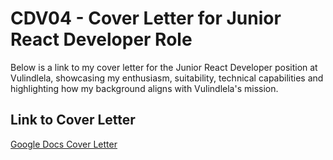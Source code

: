 # CDV04 - Cover Letter for Junior React Developer Role

Below is a link to my cover letter for the Junior React Developer position at Vulindlela, showcasing my enthusiasm, suitability, technical capabilities and highlighting how my background aligns with Vulindlela's mission. 

## Link to Cover Letter
[Google Docs Cover Letter](https://docs.google.com/document/d/1gsU5A61JbU9C3oXwhrTnly7agNTfqE8WcN6VKGWzqVI/edit?usp=sharing)

